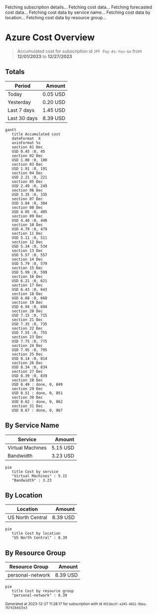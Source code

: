 Fetching subscription details...
Fetching cost data...
Fetching forecasted cost data...
Fetching cost data by service name...
Fetching cost data by location...
Fetching cost data by resource group...
# Azure Cost Overview

> Accumulated cost for subscription id `JPF Pay-As-You-Go` from **12/01/2023** to **12/27/2023**

## Totals

|Period|Amount|
|---|---:|
|Today|0.05 USD|
|Yesterday|0.20 USD|
|Last 7 days|1.45 USD|
|Last 30 days|8.39 USD|

```mermaid
gantt
   title Accumulated cost
   dateFormat  X
   axisFormat %s
   section 01 Dec
   USD 0.45 :0, 45
   section 02 Dec
   USD 1.00 :0, 100
   section 03 Dec
   USD 1.91 :0, 191
   section 04 Dec
   USD 2.21 :0, 221
   section 05 Dec
   USD 2.49 :0, 249
   section 06 Dec
   USD 3.35 :0, 335
   section 07 Dec
   USD 3.84 :0, 384
   section 08 Dec
   USD 4.05 :0, 405
   section 09 Dec
   USD 4.48 :0, 448
   section 10 Dec
   USD 4.79 :0, 479
   section 11 Dec
   USD 5.11 :0, 511
   section 12 Dec
   USD 5.34 :0, 534
   section 13 Dec
   USD 5.57 :0, 557
   section 14 Dec
   USD 5.79 :0, 579
   section 15 Dec
   USD 5.99 :0, 599
   section 16 Dec
   USD 6.21 :0, 621
   section 17 Dec
   USD 6.43 :0, 643
   section 18 Dec
   USD 6.68 :0, 668
   section 19 Dec
   USD 6.94 :0, 694
   section 20 Dec
   USD 7.15 :0, 715
   section 21 Dec
   USD 7.35 :0, 735
   section 22 Dec
   USD 7.55 :0, 755
   section 23 Dec
   USD 7.75 :0, 775
   section 24 Dec
   USD 7.95 :0, 795
   section 25 Dec
   USD 8.14 :0, 814
   section 26 Dec
   USD 8.34 :0, 834
   section 27 Dec
   USD 8.39 :0, 839
   section 28 Dec
   USD 8.49 : done, 0, 849
   section 29 Dec
   USD 8.51 : done, 0, 851
   section 30 Dec
   USD 8.62 : done, 0, 862
   section 31 Dec
   USD 8.67 : done, 0, 867
```

## By Service Name

|Service|Amount|
|---|---:|
|Virtual Machines|5.15 USD|
|Bandwidth|3.23 USD|

```mermaid
pie
   title Cost by service
   "Virtual Machines" : 5.15
   "Bandwidth" : 3.23
```

## By Location

|Location|Amount|
|---|---:|
|US North Central|8.39 USD|

```mermaid
pie
   title Cost by location
   "US North Central" : 8.39
```

## By Resource Group

|Resource Group|Amount|
|---|---:|
|personal-network|8.39 USD|

```mermaid
pie
   title Cost by resource group
   "personal-network" : 8.39
```

<sup>Generated at 2023-12-27 11:28:17 for subscription with id `4913be3f-a345-4652-9bba-767418dd25e3`</sup>

